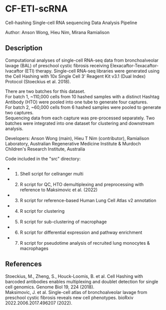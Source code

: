 # CF-ETI-scRNA
Cell-hashing Single-cell RNA sequencing Data Analysis Pipeline

Author: Anson Wong, Hieu Nim, Mirana Ramialison

## Description
Computational analyses of single-cell RNA-seq data from bronchoalveolar lavage (BAL) of preschool cystic fibrosis receiving Elexacaftor-Texacaftor-Ivacaftor (ETI) therapy.
Single-cell RNA-seq libraries were generated using the Cell Hashing with 10x Single Cell 3' Reagent Kit v3.1 (Dual Index) Protocol (Stoeckius et al. 2018).  
  
There are two batches for this dataset.  
For batch 1, ~110,000 cells from 10 hashed samples with a distinct Hashtag Antibody (HTO) were pooled into one tube to generate four captures.  
For batch 2, ~60,000 cells from 6 hashed samples were pooled to generate two captures.  
Sequencing data from each capture was pre-processed separately. Two batches were integrated into one dataset for clustering and downstream analysis.  
  
Developers: Anson Wong (main), Hieu T Nim (contributor), Ramialison Laboratory, Australian Regenerative Medicine Institute & Murdoch Children's Research Institute, Australia  

Code included in the "src" directory:  
- 01. Shell script for cellranger multi  
- 02. R script for QC, HTO demultiplexing and preprocessing with reference to Maksimovic et al. (2022)  
- 03. R script for reference-based Human Lung Cell Atlas v2 annotation  
- 04. R script for clustering  
- 05. R script for sub-clustering of macrophage  
- 06. R script for differential expression and pathway enrichment  
- 07. R script for pseudotime analysis of recruited lung monocytes & macrophages  

## References
Stoeckius, M., Zheng, S., Houck-Loomis, B. et al. Cell Hashing with barcoded antibodies enables multiplexing and doublet detection for single cell genomics. Genome Biol 19, 224 (2018).  
Maksimovic, J. et al. Single-cell atlas of bronchoalveolar lavage from preschool cystic fibrosis reveals new cell phenotypes. bioRxiv 2022.2006.2017.496207 (2022).


